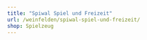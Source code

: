 ```yaml
---
title: "Spiwal Spiel und Freizeit"
url: /weinfelden/spiwal-spiel-und-freizeit/
shop: Spielzeug
---
```

